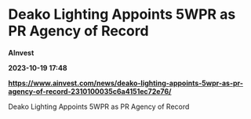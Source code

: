 # Deako Lighting Appoints 5WPR as PR Agency of Record
**AInvest**

**2023-10-19 17:48**

**https://www.ainvest.com/news/deako-lighting-appoints-5wpr-as-pr-agency-of-record-2310100035c6a4151ec72e76/**

Deako Lighting Appoints 5WPR as PR Agency of Record